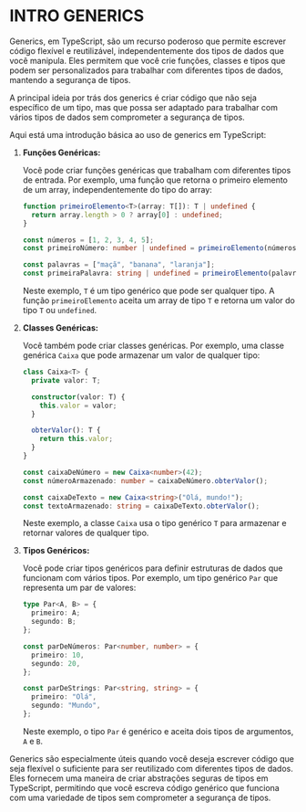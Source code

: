 # INTRO GENERICS
Generics, em TypeScript, são um recurso poderoso que permite escrever código flexível e reutilizável, independentemente dos tipos de dados que você manipula. Eles permitem que você crie funções, classes e tipos que podem ser personalizados para trabalhar com diferentes tipos de dados, mantendo a segurança de tipos.

A principal ideia por trás dos generics é criar código que não seja específico de um tipo, mas que possa ser adaptado para trabalhar com vários tipos de dados sem comprometer a segurança de tipos.

Aqui está uma introdução básica ao uso de generics em TypeScript:

1. **Funções Genéricas:**

   Você pode criar funções genéricas que trabalham com diferentes tipos de entrada. Por exemplo, uma função que retorna o primeiro elemento de um array, independentemente do tipo do array:

   ```typescript
   function primeiroElemento<T>(array: T[]): T | undefined {
     return array.length > 0 ? array[0] : undefined;
   }

   const números = [1, 2, 3, 4, 5];
   const primeiroNúmero: number | undefined = primeiroElemento(números);

   const palavras = ["maçã", "banana", "laranja"];
   const primeiraPalavra: string | undefined = primeiroElemento(palavras);
   ```

   Neste exemplo, `T` é um tipo genérico que pode ser qualquer tipo. A função `primeiroElemento` aceita um array de tipo `T` e retorna um valor do tipo `T` ou `undefined`.

2. **Classes Genéricas:**

   Você também pode criar classes genéricas. Por exemplo, uma classe genérica `Caixa` que pode armazenar um valor de qualquer tipo:

   ```typescript
   class Caixa<T> {
     private valor: T;

     constructor(valor: T) {
       this.valor = valor;
     }

     obterValor(): T {
       return this.valor;
     }
   }

   const caixaDeNúmero = new Caixa<number>(42);
   const númeroArmazenado: number = caixaDeNúmero.obterValor();

   const caixaDeTexto = new Caixa<string>("Olá, mundo!");
   const textoArmazenado: string = caixaDeTexto.obterValor();
   ```

   Neste exemplo, a classe `Caixa` usa o tipo genérico `T` para armazenar e retornar valores de qualquer tipo.

3. **Tipos Genéricos:**

   Você pode criar tipos genéricos para definir estruturas de dados que funcionam com vários tipos. Por exemplo, um tipo genérico `Par` que representa um par de valores:

   ```typescript
   type Par<A, B> = {
     primeiro: A;
     segundo: B;
   };

   const parDeNúmeros: Par<number, number> = {
     primeiro: 10,
     segundo: 20,
   };

   const parDeStrings: Par<string, string> = {
     primeiro: "Olá",
     segundo: "Mundo",
   };
   ```

   Neste exemplo, o tipo `Par` é genérico e aceita dois tipos de argumentos, `A` e `B`.

Generics são especialmente úteis quando você deseja escrever código que seja flexível o suficiente para ser reutilizado com diferentes tipos de dados. Eles fornecem uma maneira de criar abstrações seguras de tipos em TypeScript, permitindo que você escreva código genérico que funciona com uma variedade de tipos sem comprometer a segurança de tipos.